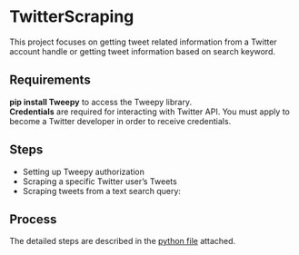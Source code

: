 # TwitterScraping

This project focuses on getting tweet related information from a Twitter account handle or getting tweet information based on search keyword. 

## Requirements
**pip install Tweepy** to access the Tweepy library.<br/> **Credentials** are required for interacting with Twitter API.
You must apply to become a Twitter developer in order to receive credentials. 

## Steps
- Setting up Tweepy authorization
- Scraping a specific Twitter user’s Tweets
- Scraping tweets from a text search query:

## Process
The detailed steps are described in the [python file](https://github.com/HarshineeRoopakula/Web-Scraping-Project/blob/main/Twitter%20Scraping/Twitter_webscraping.ipynb) attached. 
